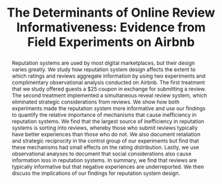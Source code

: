 ---
layout:
title: "The Determinants of Online Review Informativeness: Evidence from Field Experiments on Airbnb"
category: research
abstract: Reputation systems are used by most digital marketplaces, but their design varies greatly. We study how reputation system design affects the extent to which ratings and reviews aggregate information by using two experiments and complimentary observational analysis conducted on Airbnb. The first treatment that we study offered guests a $25 coupon in exchange for submitting a review. The second treatment implemented a simultaneous reveal review system, which eliminated strategic considerations from reviews. We show how both experiments made the reputation system more informative and use our findings to quantify the relative importance of mechanisms that cause inefficiency in reputation systems. We find that the largest source of inefficiency in reputation systems is sorting into reviews, whereby those who submit reviews typically have better experiences than those who do not. We also document retaliation and strategic reciprocity in the control group of our experiments but find that these mechanisms had small effects on the rating distribution. Lastly, we use observational analyses to document that social considerations also cause information loss in reputation systems. In summary, we find that reviews are typically informative but that negative experiences are underreported. We then discuss the implications of our findings for reputation system design.
journal: Revise and Resubmit at Marketing Science <br> An earlier version of this paper was presented at EC'15 as&#58; "Bias and Reciprocity in Online Reviews&#58; Evidence from Field Experiments on Airbnb".
link: "/assets/reviews_paper.pdf"
js: "toggleMe('reviews'); return false;"
js_abbrev: 'reviews'
order: 2
published: 0
coauthors: (with Elena Grewal and David Holtz)
bib: <br> @article{reportingandreciprocity,
  title={The Determinants of Online Review Informativeness&#58; Evidence from Field Experiments on Airbnb},
  author={Fradkin, Andrey and Grewal, Elena and Holtz, David and Pearson, Matthew}, 
  year={2016}}
bibjs: "toggleMe('reviews_bib'); return false;"
bib_abbrev: 'reviews_bib'
---